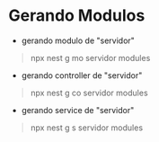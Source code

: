 # Gerando Modulos

- gerando modulo de "servidor"
>npx nest g mo servidor modules

- gerando controller de "servidor"
>npx nest g co servidor modules

- gerando service de "servidor"
>npx nest g s servidor modules

